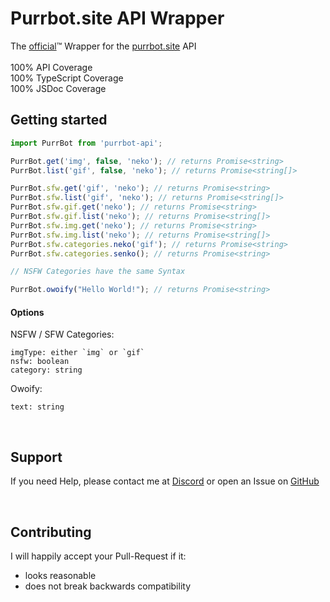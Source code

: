 # Purrbot.site API Wrapper

The [official](https://discord.com/channels/423771795523371019/544511526908854272/1322284870889635892)™️ Wrapper for the [purrbot.site](https://purrbot.site/) API
<br /><br />
100% API Coverage<br />
100% TypeScript Coverage<br />
100% JSDoc Coverage<br />

## Getting started

```js
import PurrBot from 'purrbot-api';

PurrBot.get('img', false, 'neko'); // returns Promise<string>
PurrBot.list('gif', false, 'neko'); // returns Promise<string[]>

PurrBot.sfw.get('gif', 'neko'); // returns Promise<string>
PurrBot.sfw.list('gif', 'neko'); // returns Promise<string[]>
PurrBot.sfw.gif.get('neko'); // returns Promise<string>
PurrBot.sfw.gif.list('neko'); // returns Promise<string[]>
PurrBot.sfw.img.get('neko'); // returns Promise<string>
PurrBot.sfw.img.list('neko'); // returns Promise<string[]>
PurrBot.sfw.categories.neko('gif'); // returns Promise<string>
PurrBot.sfw.categories.senko(); // returns Promise<string>

// NSFW Categories have the same Syntax

PurrBot.owoify("Hello World!"); // returns Promise<string>
```

#### Options

NSFW / SFW Categories:
```
imgType: either `img` or `gif`
nsfw: boolean
category: string
```

Owoify:
```
text: string
```

<br>

## Support

If you need Help, please contact me at [Discord](https://discord.gg/euTdctganf) or open an Issue on [GitHub](https://github.com/Larsundso/purrbot-api/issues)

<br>

## Contributing

I will happily accept your Pull-Request if it:

- looks reasonable
- does not break backwards compatibility
